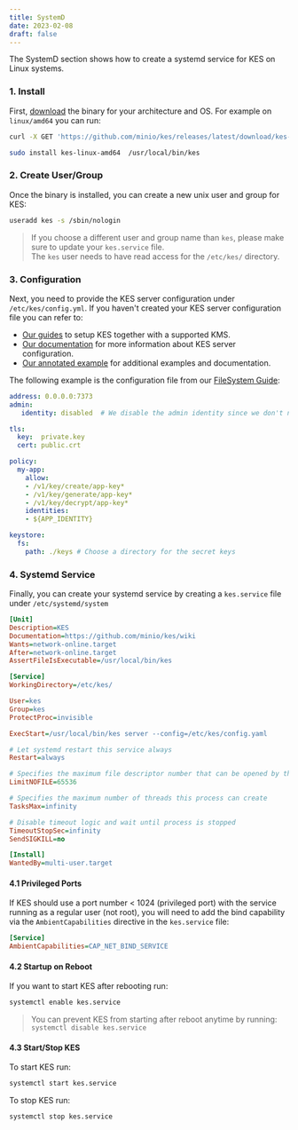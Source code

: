 ```yaml
---
title: SystemD
date: 2023-02-08
draft: false
---
```


The SystemD section shows how to create a systemd service for KES on Linux systems.

### 1. Install 

First, [download](https://github.com/minio/kes/releases/latest) the binary for your architecture and OS.
For example on `linux/amd64` you can run:
```sh
curl -X GET 'https://github.com/minio/kes/releases/latest/download/kes-linux-amd64' --output kes-linux-amd64
```
```sh
sudo install kes-linux-amd64  /usr/local/bin/kes
```

### 2. Create User/Group

Once the binary is installed, you can create a new unix user and group for KES:
```sh
useradd kes -s /sbin/nologin
```
> If you choose a different user and group name than `kes`, please make sure to update
> your `kes.service` file.  
> The `kes` user needs to have read access for the `/etc/kes/` directory.
 
### 3. Configuration

Next, you need to provide the KES server configuration under `/etc/kes/config.yml`.
If you haven't created your KES server configuration file you can refer to:
 - [Our guides](https://github.com/minio/kes/wiki#guides) to setup KES together with a supported KMS.
 - [Our documentation](https://github.com/minio/kes/wiki/Configuration) for more information about KES server configuration.
 - [Our annotated example](https://github.com/minio/kes/blob/master/server-config.yaml) for additional examples and documentation.

The following example is the configuration file from our [FileSystem Guide](https://github.com/minio/kes/wiki/Filesystem-Keystore):
```yml
address: 0.0.0.0:7373
admin:
   identity: disabled  # We disable the admin identity since we don't need it in this guide 

tls:
  key:  private.key
  cert: public.crt

policy:
  my-app: 
    allow:
    - /v1/key/create/app-key*
    - /v1/key/generate/app-key*
    - /v1/key/decrypt/app-key*
    identities:
    - ${APP_IDENTITY}

keystore:
  fs:
    path: ./keys # Choose a directory for the secret keys
```

### 4. Systemd Service

Finally, you can create your systemd service by creating a `kes.service` file under `/etc/systemd/system`
```ini
[Unit]
Description=KES
Documentation=https://github.com/minio/kes/wiki
Wants=network-online.target
After=network-online.target
AssertFileIsExecutable=/usr/local/bin/kes

[Service]
WorkingDirectory=/etc/kes/

User=kes
Group=kes
ProtectProc=invisible

ExecStart=/usr/local/bin/kes server --config=/etc/kes/config.yaml

# Let systemd restart this service always
Restart=always

# Specifies the maximum file descriptor number that can be opened by this process
LimitNOFILE=65536

# Specifies the maximum number of threads this process can create
TasksMax=infinity

# Disable timeout logic and wait until process is stopped
TimeoutStopSec=infinity
SendSIGKILL=no

[Install]
WantedBy=multi-user.target
```

#### 4.1 Privileged Ports 

If KES should use a port number < 1024 (privileged port) with the service running as a regular 
user (not root), you will need to add the bind capability via the  `AmbientCapabilities`
directive in the `kes.service` file:
```ini
[Service]
AmbientCapabilities=CAP_NET_BIND_SERVICE
```

#### 4.2 Startup on Reboot

If you want to start KES after rebooting run:
```sh
systemctl enable kes.service
```
> You can prevent KES from starting after reboot anytime by running: `systemctl disable kes.service`

#### 4.3 Start/Stop KES

To start KES run:
```sh
systemctl start kes.service
```

To stop KES run:
```sh
systemctl stop kes.service
```